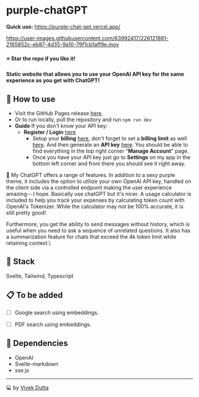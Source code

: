 # purple-chatGPT

**Quick use:** https://purple-chat-gpt.vercel.app/



https://user-images.githubusercontent.com/63992417/226121861-2165852c-eb87-4d35-9a10-79f1cb1aff9e.mov



#### ⭐️ Star the repo if you like it!
#### Static website that allows you to use your OpenAI API key for the same experience as you get with ChatGPT!

## 📖 How to use
  - Visit the GitHub Pages release [here](https://github.com/vdutts7/purple-chatGPT).
  - Or to run locally, pull the repository and run ```npm run dev```
  - **Guide** If you don't know your API key:
    - **Register / Login** [here](https://platform.openai.com/account/api-keys)
      - Setup your **billing** [here](https://platform.openai.com/account/billing/overview), don't forget to set a **billing limit** as well [here](https://platform.openai.com/account/billing/limits). And then generate an **API key** [here](https://platform.openai.com/account/api-keys). You should be able to find  everything in the top right corner "**Manage Account**" page.
      - Once you have your API key just go to **Settings** on my app in the bottom left corner and from there you should see it right away.


🚀 My ChatGPT offers a range of features. In addition to a sexy purple theme, it includes the option to utilize your own OpenAI API key, handled on the client side via a controlled endpoint making the user experience amazing-- I hope. Basically use chatGPT but it's nicer. A usage calculator is included to help you track your expenses by calculating token count with OpenAI's Tokenizer. While the calculator may not be 100% accurate, it is still pretty good!

Furthermore, you get the ability to send messages without history, which is useful when you need to ask a sequence of unrelated questions. It also has a summarization feature for chats that exceed the 4k token limit while retaining context.\


## 📖 Stack

Svelte, Tailwind, Typescript


## 📋 To be added

  - [ ] Google search using embeddings.
  - [ ] PDF search using embeddings.


## 📃 Dependencies
- OpenAI
- Svelte-markdown 
- sse.js



---
💻 by [Vivek Dutta](https://twitter.com/vdutts7)

